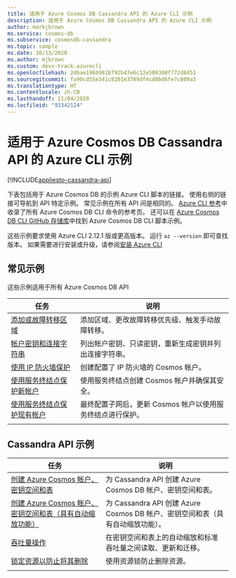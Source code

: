 ```yaml
---
title: 适用于 Azure Cosmos DB Cassandra API 的 Azure CLI 示例
description: 适用于 Azure Cosmos DB Cassandra API 的 Azure CLI 示例
author: markjbrown
ms.service: cosmos-db
ms.subservice: cosmosdb-cassandra
ms.topic: sample
ms.date: 10/13/2020
ms.author: mjbrown
ms.custom: devx-track-azurecli
ms.openlocfilehash: 2dbae196b981b792b47e6c12e500398f772d8451
ms.sourcegitcommit: fa90cd55e341c8201e3789df4cd8bd6fe7c809a3
ms.translationtype: HT
ms.contentlocale: zh-CN
ms.lasthandoff: 11/04/2020
ms.locfileid: "93342124"
---
```

# <a name="azure-cli-samples-for-azure-cosmos-db-cassandra-api"></a>适用于 Azure Cosmos DB Cassandra API 的 Azure CLI 示例
[!INCLUDE[appliesto-cassandra-api](includes/appliesto-cassandra-api.md)]

下表包括用于 Azure Cosmos DB 的示例 Azure CLI 脚本的链接。 使用右侧的链接可导航到 API 特定示例。 常见示例在所有 API 间是相同的。 [Azure CLI 参考](/cli/azure/cosmosdb)中收录了所有 Azure Cosmos DB CLI 命令的参考页。 还可以在 [Azure Cosmos DB CLI GitHub 存储库](https://github.com/Azure-Samples/azure-cli-samples/tree/master/cosmosdb)中找到 Azure Cosmos DB CLI 脚本示例。

这些示例要求使用 Azure CLI 2.12.1 版或更高版本。 运行 `az --version` 即可查找版本。 如果需要进行安装或升级，请参阅[安装 Azure CLI](/cli/azure/install-azure-cli)

## <a name="common-samples"></a>常见示例

这些示例适用于所有 Azure Cosmos DB API

|任务 | 说明 |
|---|---|
| [添加或故障转移区域](scripts/cli/common/regions.md?toc=%2fcli%2fazure%2ftoc.json) | 添加区域、更改故障转移优先级、触发手动故障转移。|
| [帐户密钥和连接字符串](scripts/cli/common/keys.md?toc=%2fcli%2fazure%2ftoc.json) | 列出帐户密钥、只读密钥，重新生成密钥并列出连接字符串。|
| [使用 IP 防火墙保护](scripts/cli/common/ipfirewall.md?toc=%2fcli%2fazure%2ftoc.json)| 创建配置了 IP 防火墙的 Cosmos 帐户。|
| [使用服务终结点保护新帐户](scripts/cli/common/service-endpoints.md?toc=%2fcli%2fazure%2ftoc.json)| 使用服务终结点创建 Cosmos 帐户并确保其安全。|
| [使用服务终结点保护现有帐户](scripts/cli/common/service-endpoints-ignore-missing-vnet.md?toc=%2fcli%2fazure%2ftoc.json)| 最终配置子网后，更新 Cosmos 帐户以使用服务终结点进行保护。|
|||

## <a name="cassandra-api-samples"></a>Cassandra API 示例

|任务 | 说明 |
|---|---|
| [创建 Azure Cosmos 帐户、密钥空间和表](scripts/cli/cassandra/create.md?toc=%2fcli%2fazure%2ftoc.json)| 为 Cassandra API 创建 Azure Cosmos DB 帐户、密钥空间和表。 |
| [创建 Azure Cosmos 帐户、密钥空间和表（具有自动缩放功能）](scripts/cli/cassandra/autoscale.md?toc=%2fcli%2fazure%2ftoc.json)| 为 Cassandra API 创建 Azure Cosmos DB 帐户、密钥空间和表（具有自动缩放功能）。 |
| [吞吐量操作](scripts/cli/cassandra/throughput.md?toc=%2fcli%2fazure%2ftoc.json) | 在密钥空间和表上的自动缩放和标准吞吐量之间读取、更新和迁移。|
| [锁定资源以防止将其删除](scripts/cli/cassandra/lock.md?toc=%2fcli%2fazure%2ftoc.json)| 使用资源锁防止删除资源。|
|||
